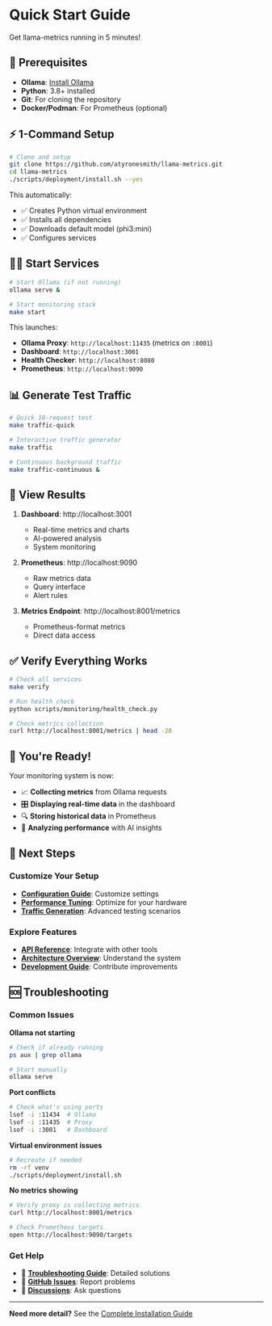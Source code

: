 # Quick Start Guide

Get llama-metrics running in 5 minutes!

## 🚀 Prerequisites

- **Ollama**: [Install Ollama](https://ollama.ai/download)
- **Python**: 3.8+ installed
- **Git**: For cloning the repository
- **Docker/Podman**: For Prometheus (optional)

## ⚡ 1-Command Setup

```bash
# Clone and setup
git clone https://github.com/atyronesmith/llama-metrics.git
cd llama-metrics
./scripts/deployment/install.sh --yes
```

This automatically:
- ✅ Creates Python virtual environment
- ✅ Installs all dependencies
- ✅ Downloads default model (phi3:mini)
- ✅ Configures services

## 🏃‍♂️ Start Services

```bash
# Start Ollama (if not running)
ollama serve &

# Start monitoring stack
make start
```

This launches:
- **Ollama Proxy**: `http://localhost:11435` (metrics on `:8001`)
- **Dashboard**: `http://localhost:3001`
- **Health Checker**: `http://localhost:8080`
- **Prometheus**: `http://localhost:9090`

## 📊 Generate Test Traffic

```bash
# Quick 10-request test
make traffic-quick

# Interactive traffic generator
make traffic

# Continuous background traffic
make traffic-continuous &
```

## 🎯 View Results

1. **Dashboard**: http://localhost:3001
   - Real-time metrics and charts
   - AI-powered analysis
   - System monitoring

2. **Prometheus**: http://localhost:9090
   - Raw metrics data
   - Query interface
   - Alert rules

3. **Metrics Endpoint**: http://localhost:8001/metrics
   - Prometheus-format metrics
   - Direct data access

## ✅ Verify Everything Works

```bash
# Check all services
make verify

# Run health check
python scripts/monitoring/health_check.py

# Check metrics collection
curl http://localhost:8001/metrics | head -20
```

## 🎉 You're Ready!

Your monitoring system is now:
- 📈 **Collecting metrics** from Ollama requests
- 🎛️ **Displaying real-time data** in the dashboard
- 🔍 **Storing historical data** in Prometheus
- 🤖 **Analyzing performance** with AI insights

## 🔄 Next Steps

### Customize Your Setup
- **[Configuration Guide](configuration.md)**: Customize settings
- **[Performance Tuning](performance.md)**: Optimize for your hardware
- **[Traffic Generation](traffic_generation.md)**: Advanced testing scenarios

### Explore Features
- **[API Reference](../api/overview.md)**: Integrate with other tools
- **[Architecture Overview](../architecture/overview.md)**: Understand the system
- **[Development Guide](../development/contributing.md)**: Contribute improvements

## 🆘 Troubleshooting

### Common Issues

**Ollama not starting**
```bash
# Check if already running
ps aux | grep ollama

# Start manually
ollama serve
```

**Port conflicts**
```bash
# Check what's using ports
lsof -i :11434  # Ollama
lsof -i :11435  # Proxy
lsof -i :3001   # Dashboard
```

**Virtual environment issues**
```bash
# Recreate if needed
rm -rf venv
./scripts/deployment/install.sh
```

**No metrics showing**
```bash
# Verify proxy is collecting metrics
curl http://localhost:8001/metrics

# Check Prometheus targets
open http://localhost:9090/targets
```

### Get Help
- 📖 **[Troubleshooting Guide](../development/troubleshooting.md)**: Detailed solutions
- 🐛 **[GitHub Issues](https://github.com/atyronesmith/llama-metrics/issues)**: Report problems
- 💬 **[Discussions](https://github.com/atyronesmith/llama-metrics/discussions)**: Ask questions

---

**Need more detail?** See the [Complete Installation Guide](installation.md)